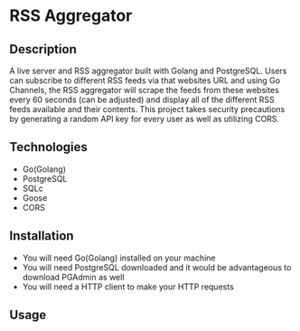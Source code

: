 # RSS Aggregator

## Description
A live server and RSS aggregator built with Golang and PostgreSQL. Users can subscribe to different RSS feeds via that websites URL and using Go Channels, the RSS aggregator will scrape the feeds from these websites every 60 seconds (can be adjusted) and display all of the different RSS feeds available and their contents. This project takes security precautions by generating a random API key for every user as well as utilizing CORS. 

## Technologies
- Go(Golang)
- PostgreSQL
- SQLc
- Goose
- CORS

## Installation
- You will need Go(Golang) installed on your machine
- You will need PostgreSQL downloaded and it would be advantageous to download PGAdmin as well
- You will need a HTTP client to make your HTTP requests

## Usage
